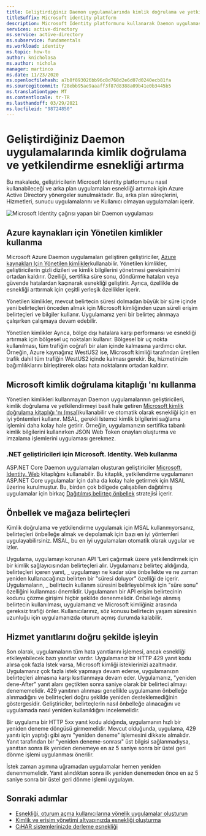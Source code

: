 ```yaml
---
title: Geliştirdiğiniz Daemon uygulamalarında kimlik doğrulama ve yetkilendirme esnekliği artırma
titleSuffix: Microsoft identity platform
description: Microsoft Identity platformunu kullanarak Daemon uygulamasındaki kimlik doğrulama ve yetkilendirme esnekliğini artırma Kılavuzu
services: active-directory
ms.service: active-directory
ms.subservice: fundamentals
ms.workload: identity
ms.topic: how-to
author: knicholasa
ms.author: nichola
manager: martinco
ms.date: 11/23/2020
ms.openlocfilehash: a7b8f893026bb96c8d768d2e6d07d0240ecb81fa
ms.sourcegitcommit: f28ebb95ae9aaaff3f87d8388a09b41e0b3445b5
ms.translationtype: MT
ms.contentlocale: tr-TR
ms.lasthandoff: 03/29/2021
ms.locfileid: "98724850"
---
```

# <a name="increase-the-resilience-of-authentication-and-authorization-in-daemon-applications-you-develop"></a>Geliştirdiğiniz Daemon uygulamalarında kimlik doğrulama ve yetkilendirme esnekliği artırma

Bu makalede, geliştiricilerin Microsoft Identity platformunu nasıl kullanabileceği ve arka plan uygulamaları esnekliği artırmak için Azure Active Directory yönergeler sunulmaktadır. Bu, arka plan süreçlerini, Hizmetleri, sunucu uygulamalarını ve Kullanıcı olmayan uygulamaları içerir.

![Microsoft Identity çağrısı yapan bir Daemon uygulaması](media/resilience-daemon-app/calling-microsoft-identity.png)

## <a name="use-managed-identities-for-azure-resources"></a>Azure kaynakları için Yönetilen kimlikler kullanma

Microsoft Azure Daemon uygulamaları geliştiren geliştiriciler, [Azure kaynakları Için Yönetilen kimlikler](../managed-identities-azure-resources/overview.md)kullanabilir. Yönetilen kimlikler, geliştiricilerin gizli dizileri ve kimlik bilgilerini yönetmesi gereksinimini ortadan kaldırır. Özelliği, sertifika süre sonu, döndürme hataları veya güvende hatalardan kaçınarak esnekliği geliştirir. Ayrıca, özellikle de esnekliği arttırmak için çeşitli yerleşik özellikler içerir.

Yönetilen kimlikler, mevcut belirtecin süresi dolmadan büyük bir süre içinde yeni belirteçleri önceden almak için Microsoft kimliğinden uzun süreli erişim belirteçleri ve bilgiler kullanır. Uygulamanız yeni bir belirteç alınmaya çalışırken çalışmaya devam edebilir.

Yönetilen kimlikler Ayrıca, bölge dışı hatalara karşı performansı ve esnekliği artırmak için bölgesel uç noktaları kullanır. Bölgesel bir uç nokta kullanılması, tüm trafiğin coğrafi bir alan içinde kalmasına yardımcı olur. Örneğin, Azure kaynağınız WestUS2 ise, Microsoft kimliği tarafından üretilen trafik dahil tüm trafiğin WestUS2 içinde kalması gerekir. Bu, hizmetinizin bağımlılıklarını birleştirerek olası hata noktalarını ortadan kaldırır.

## <a name="use-the-microsoft-authentication-library"></a>Microsoft kimlik doğrulama kitaplığı 'nı kullanma

Yönetilen kimlikleri kullanmayan Daemon uygulamalarının geliştiricileri, kimlik doğrulama ve yetkilendirmeyi basit hale getiren [Microsoft kimlik doğrulama kitaplığı 'nı (msal)](../develop/msal-overview.md)kullanabilir ve otomatik olarak esnekliği için en iyi yöntemleri kullanır. MSAL, gerekli Istemci kimlik bilgilerini sağlama işlemini daha kolay hale getirir. Örneğin, uygulamanızın sertifika tabanlı kimlik bilgilerini kullanırken JSON Web Token onayları oluşturma ve imzalama işlemlerini uygulaması gerekmez.

### <a name="use-microsoftidentityweb-for-net-developers"></a>.NET geliştiricileri için Microsoft. Identity. Web kullanma

ASP.NET Core Daemon uygulamaları oluşturan geliştiriciler [Microsoft. Identity. Web](../develop/microsoft-identity-web.md) kitaplığını kullanabilir. Bu kitaplık, yetkilendirme uygulamanın ASP.NET Core uygulamalar için daha da kolay hale getirmek için MSAL üzerine kurulmuştur. Bu, birden çok bölgede çalışabilen dağıtılmış uygulamalar için birkaç [Dağıtılmış belirteç önbellek](https://github.com/AzureAD/microsoft-identity-web/wiki/token-cache-serialization#distributed-token-cache) stratejisi içerir.

## <a name="cache-and-store-tokens"></a>Önbellek ve mağaza belirteçleri

Kimlik doğrulama ve yetkilendirme uygulamak için MSAL kullanmıyorsanız, belirteçleri önbelleğe almak ve depolamak için bazı en iyi yöntemleri uygulayabilirsiniz. MSAL, bu en iyi uygulamaları otomatik olarak uygular ve izler.

Uygulama, uygulamayı korunan API 'Leri çağırmak üzere yetkilendirmek için bir kimlik sağlayıcısından belirteçleri alır. Uygulamanız belirteç aldığında, belirteçleri içeren yanıt, \_ uygulamayı ne kadar süre önbellekte ve ne zaman yeniden kullanacağınızı belirten bir "süresi doluyor" özelliği de içerir. Uygulamaların, \_ belirtecin kullanım süresini belirleyebilmek için "süre sonu" özelliğini kullanması önemlidir. Uygulamanın bir API erişim belirtecinin kodunu çözme girişimi hiçbir şekilde denenmelidir. Önbelleğe alınmış belirtecin kullanılması, uygulamanız ve Microsoft kimliğiniz arasında gereksiz trafiği önler. Kullanıcılarınız, söz konusu belirtecin yaşam süresinin uzunluğu için uygulamanızda oturum açmış durumda kalabilir.

## <a name="properly-handle-service-responses"></a>Hizmet yanıtlarını doğru şekilde işleyin

Son olarak, uygulamaların tüm hata yanıtlarını işlemesi, ancak esnekliği etkileyebilecek bazı yanıtlar vardır. Uygulamanız bir HTTP 429 yanıt kodu alırsa çok fazla Istek varsa, Microsoft kimliği isteklerinizi azaltmadır. Uygulamanız çok fazla istek yapmaya devam ederse, uygulamanızın belirteçleri almasına karşı kısıtlanmaya devam eder. Uygulamanız, "yeniden dene-After" yanıt alanı geçtikten sonra saniye olarak bir belirteci almayı denememelidir. 429 yanıtının alınması genellikle uygulamanın önbelleğe alınmadığını ve belirteçleri doğru şekilde yeniden desteklemediğinin göstergesidir. Geliştiriciler, belirteçlerin nasıl önbelleğe alınacağını ve uygulamada nasıl yeniden kullanıldığını incelemelidir.

Bir uygulama bir HTTP 5xx yanıt kodu aldığında, uygulamanın hızlı bir yeniden deneme döngüsü girmemelidir. Mevcut olduğunda, uygulama, 429 yanıtı için yaptığı gibi aynı "yeniden deneme" işlemesini dikkate almalıdır. Yanıt tarafından bir "yeniden deneme-sonrası" üst bilgisi sağlanmadıysa, yanıttan sonra ilk yeniden denemeye en az 5 saniye sonra bir üstel geri dönme işlemi uygulanması önerilir.

İstek zaman aşımına uğramadan uygulamalar hemen yeniden denenmemelidir. Yanıt alındıktan sonra ilk yeniden denemeden önce en az 5 saniye sonra bir üstel geri dönme işlemi uygulayın.

## <a name="next-steps"></a>Sonraki adımlar

- [Esnekliği, oturum açma kullanıcılarına yönelik uygulamalar oluşturun](resilience-client-app.md)
- [Kimlik ve erişim yönetimi altyapınızda esnekliği oluşturma](resilience-in-infrastructure.md)
- [CıHAR sistemlerinizde derleme esnekliği](resilience-b2c.md)